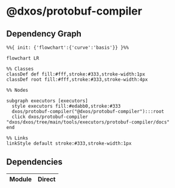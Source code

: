 # @dxos/protobuf-compiler



## Dependency Graph

```mermaid
%%{ init: {'flowchart':{'curve':'basis'}} }%%

flowchart LR

%% Classes
classDef def fill:#fff,stroke:#333,stroke-width:1px
classDef root fill:#fff,stroke:#333,stroke-width:4px

%% Nodes

subgraph executors [executors]
  style executors fill:#edabb0,stroke:#333
  dxos/protobuf-compiler("@dxos/protobuf-compiler"):::root
  click dxos/protobuf-compiler "dxos/dxos/tree/main/tools/executors/protobuf-compiler/docs"
end

%% Links
linkStyle default stroke:#333,stroke-width:1px
```

## Dependencies

| Module | Direct |
|---|---|
